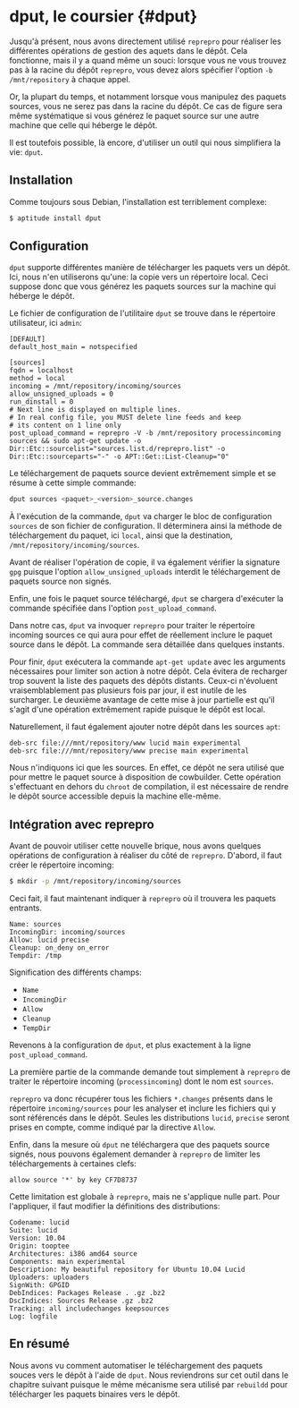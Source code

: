 # dput, le coursier {#dput}

Jusqu'à présent, nous avons directement utilisé `reprepro` pour réaliser
les différentes opérations de gestion des aquets dans le dépôt.
Cela fonctionne, mais il y a quand même un souci: lorsque vous ne vous
trouvez pas à la racine du dépôt `reprepro`, vous devez alors spécifier
l'option `-b /mnt/repository` à chaque appel.

Or, la plupart du temps, et notamment lorsque vous manipulez des paquets
sources, vous ne serez pas dans la racine du dépôt. Ce cas de figure sera
même systématique si vous générez le paquet source sur une autre machine
que celle qui héberge le dépôt.

Il est toutefois possible, là encore, d'utiliser un outil qui nous
simplifiera la vie: `dput`.

## Installation

Comme toujours sous Debian, l'installation est terriblement complexe:

~~~~{.bash style="bash"}
$ aptitude install dput
~~~~~~~~~~

## Configuration

`dput` supporte différentes manière de télécharger les paquets vers un
dépôt. Ici, nous n'en utiliserons qu'une: la copie vers un répertoire
local. Ceci suppose donc que vous générez les paquets sources sur la
machine qui héberge le dépôt.

Le fichier de configuration de l'utilitaire `dput` se trouve dans le
répertoire utilisateur, ici `admin`:

~~~~{style="config" title="~/.dput.cfg"}
[DEFAULT]
default_host_main = notspecified

[sources]
fqdn = localhost
method = local
incoming = /mnt/repository/incoming/sources
allow_unsigned_uploads = 0
run_dinstall = 0
# Next line is displayed on multiple lines.
# In real config file, you MUST delete line feeds and keep
# its content on 1 line only
post_upload_command = reprepro -V -b /mnt/repository processincoming sources && sudo apt-get update -o Dir::Etc::sourcelist="sources.list.d/reprepro.list" -o Dir::Etc::sourceparts="-" -o APT::Get::List-Cleanup="0"
~~~~~~~~~~

Le téléchargement de paquets source devient extrêmement simple et se
résume à cette simple commande:

~~~~{.bash style="bash"}
dput sources <paquet>_<version>_source.changes
~~~~~~~~~~

À l'exécution de la commande, `dput` va charger le bloc de configuration
`sources` de son fichier de configuration. Il déterminera ainsi la
méthode de téléchargement du paquet, ici `local`, ainsi que la destination,
`/mnt/repository/incoming/sources`.

Avant de réaliser l'opération de copie, il va également vérifier la
signature `gpg` puisque l'option `allow_unsigned_uploads` interdit le
téléchargement de paquets source non signés.

Enfin, une fois le paquet source téléchargé, `dput` se chargera d'exécuter
la commande spécifiée dans l'option `post_upload_command`.

Dans notre cas, `dput` va invoquer `reprepro` pour traiter le répertoire
incoming sources ce qui aura pour effet de réellement inclure le paquet
source dans le dépôt. La commande sera détaillée dans quelques instants.

Pour finir, `dput` exécutera la commande `apt-get update` avec les
arguments nécessaires pour limiter son action à notre dépôt. Cela
évitera de recharger trop souvent la liste des paquets des dépôts distants.
Ceux-ci n'évoluent vraisemblablement pas plusieurs fois par jour, il est
inutile de les surcharger. Le deuxième avantage de cette mise à jour partielle
est qu'il s'agit d'une opération extrêmement rapide puisque le dépôt est
local.

Naturellement, il faut également ajouter notre dépôt dans les sources `apt`:

~~~~{style="config" title="/etc/apt/sources.list.d/reprepro.list"}
deb-src file:///mnt/repository/www lucid main experimental
deb-src file:///mnt/repository/www precise main experimental
~~~~~~~~~~

Nous n'indiquons ici que les sources. En effet, ce dépôt ne sera utilisé
que pour mettre le paquet source à disposition de cowbuilder.
Cette opération s'effectuant en dehors du `chroot` de compilation, il est
nécessaire de rendre le dépôt source accessible depuis la machine elle-même.

## Intégration avec reprepro

Avant de pouvoir utiliser cette nouvelle brique, nous avons quelques
opérations de configuration à réaliser du côté de `reprepro`.
D'abord, il faut créer le répertoire incoming:

~~~~{.bash style="bash"}
$ mkdir -p /mnt/repository/incoming/sources
~~~~~~~~~~

Ceci fait, il faut maintenant indiquer à `reprepro` où il trouvera les
paquets entrants.

~~~~{style="config" title="conf/incoming"}
Name: sources
IncomingDir: incoming/sources
Allow: lucid precise
Cleanup: on_deny on_error
Tempdir: /tmp
~~~~~~~~~~

Signification des différents champs:

- `Name`
- `IncomingDir`
- `Allow`
- `Cleanup`
- `TempDir`

Revenons à la configuration de `dput`, et plus exactement à la ligne
`post_upload_command`.

La première partie de la commande demande tout simplement à `reprepro`
de traiter le répertoire incoming (`processincoming`) dont le nom est
`sources`.

`reprepro` va donc récupérer tous les fichiers `*.changes` présents
dans le répertoire `incoming/sources` pour les analyser et inclure
les fichiers qui y sont référencés dans le dépôt.
Seules les distributions `lucid`, `precise` seront prises en compte,
comme indiqué par la directive `Allow`.

Enfin, dans la mesure où `dput` ne téléchargera que des paquets source
signés, nous pouvons également demander à `reprepro` de limiter les
téléchargements à certaines clefs:

~~~~{.config style="config" title="conf/uploaders"}
allow source '*' by key CF7D8737
~~~~~~~~~~

Cette limitation est globale à `reprepro`, mais ne s'applique nulle part.
Pour l'appliquer, il faut modifier la définitions des distributions:

~~~~{style="config" title="conf/distributions"}
Codename: lucid
Suite: lucid
Version: 10.04
Origin: tooptee
Architectures: i386 amd64 source
Components: main experimental
Description: My beautiful repository for Ubuntu 10.04 Lucid
Uploaders: uploaders
SignWith: GPGID
DebIndices: Packages Release . .gz .bz2
DscIndices: Sources Release .gz .bz2
Tracking: all includechanges keepsources
Log: logfile
~~~~~~~~~~

## En résumé

Nous avons vu comment automatiser le téléchargement des paquets souces
vers le dépôt à l'aide de `dput`. Nous reviendrons sur cet outil dans le
chapitre suivant puisque le même mécanisme sera utilisé par `rebuildd`
pour télécharger les paquets binaires vers le dépôt.
